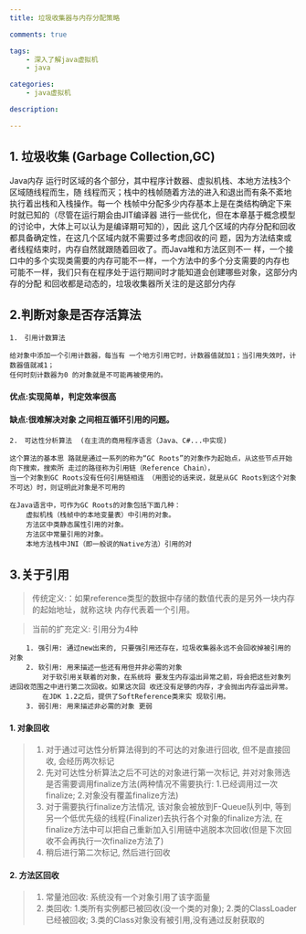 ```yaml
---
title: 垃圾收集器与内存分配策略

comments: true    

tags: 
    - 深入了解java虚拟机
    - java

categories: 
    - java虚拟机

description: 

---
```


## 1. 垃圾收集 (Garbage Collection,GC)

Java内存 运行时区域的各个部分，其中程序计数器、虚拟机栈、本地方法栈3个区域随线程而生，随 线程而灭；栈中的栈帧随着方法的进入和退出而有条不紊地执行着出栈和入栈操作。每一个 栈帧中分配多少内存基本上是在类结构确定下来时就已知的（尽管在运行期会由JIT编译器 进行一些优化，但在本章基于概念模型的讨论中，大体上可以认为是编译期可知的），因此 这几个区域的内存分配和回收都具备确定性，在这几个区域内就不需要过多考虑回收的问 题，因为方法结束或者线程结束时，内存自然就跟随着回收了。而Java堆和方法区则不一 样，一个接口中的多个实现类需要的内存可能不一样，一个方法中的多个分支需要的内存也 可能不一样，我们只有在程序处于运行期间时才能知道会创建哪些对象，这部分内存的分配 和回收都是动态的，垃圾收集器所关注的是这部分内存

## 2.判断对象是否存活算法
    1.　引用计数算法 
    
    给对象中添加一个引用计数器，每当有 一个地方引用它时，计数器值就加1；当引用失效时，计数器值就减1；
    任何时刻计数器为0 的对象就是不可能再被使用的。
#### 优点:实现简单，判定效率很高    
#### 缺点:很难解决对象 之间相互循环引用的问题。
    2.　可达性分析算法  (在主流的商用程序语言（Java、C#...中实现)
    
    这个算法的基本思 路就是通过一系列的称为“GC Roots”的对象作为起始点，从这些节点开始向下搜索，搜索所 走过的路径称为引用链（Reference Chain），
    当一个对象到GC Roots没有任何引用链相连 （用图论的话来说，就是从GC Roots到这个对象不可达）时，则证明此对象是不可用的

```text
在Java语言中，可作为GC Roots的对象包括下面几种：
    虚拟机栈（栈帧中的本地变量表）中引用的对象。 
    方法区中类静态属性引用的对象。 
    方法区中常量引用的对象。 
    本地方法栈中JNI（即一般说的Native方法）引用的对
```



## 3.关于引用

> 传统定义:：如果reference类型的数据中存储的数值代表的是另外一块内存的起始地址，就称这块 内存代表着一个引用。

> 当前的扩充定义: 引用分为4种
```text
    1. 强引用: 通过new出来的, 只要强引用还存在，垃圾收集器永远不会回收掉被引用的对象
    2. 软引用: 用来描述一些还有用但并非必需的对象
        对于软引用关联着的对象，在系统将 要发生内存溢出异常之前，将会把这些对象列进回收范围之中进行第二次回收。如果这次回 收还没有足够的内存，才会抛出内存溢出异常。
        在JDK 1.2之后，提供了SoftReference类来实 现软引用。 
    3. 弱引用: 用来描述非必需的对象 更弱
```



#### 1. 对象回收

> 1. 对于通过可达性分析算法得到的不可达的对象进行回收, 但不是直接回收, 会经历两次标记
> 2. 先对可达性分析算法之后不可达的对象进行第一次标记, 并对对象筛选是否需要调用finalize方法(两种情况不需要执行: 1.已经调用过一次finalize; 2.对象没有覆盖finalize方法)
> 3. 对于需要执行finalize方法情况, 该对象会被放到F-Queue队列中, 等到另一个低优先级的线程(Finalizer)去执行各个对象的finalize方法, 在finalize方法中可以把自己重新加入引用链中逃脱本次回收(但是下次回收不会再执行一次finalize方法了)
> 4. 稍后进行第二次标记, 然后进行回收

#### 2. 方法区回收

>  	1. 常量池回收: 系统没有一个对象引用了该字面量
>  	2. 类回收: 1.类所有实例都已被回收(没一个类的对象); 2.类的ClassLoader已经被回收; 3.类的Class对象没有被引用,没有通过反射获取的
